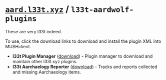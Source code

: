 # [<code>aard.l33t.xyz</code>](https://aard.l33t.xyz) / <code>l33t-aardwolf-plugins</code>

These are very l33t indeed.

To use, click the download links to download and install the plugin XML into MUSHclient.

- **l33t Plugin Manager** ([download](https://raw.githubusercontent.com/l33t-xyz/l33t-aardwolf-plugins/master/l33t_plugin_manager.xml)) - Plugin manager to download and maintain other l33t.xyz plugins.
- **l33t Aarchaelogy Reporter** ([download](https://raw.githubusercontent.com/l33t-xyz/l33t-aardwolf-plugins/master/l33t_aarch_reporter.xml)) - Tracks and reports collected and missing Aarchaeology items.
